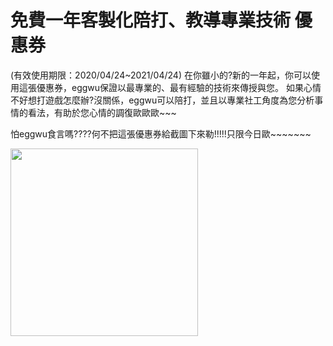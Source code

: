 免費一年客製化陪打、教導專業技術 優惠券
========
(有效使用期限：2020/04/24~2021/04/24)
  在你雖小的?新的一年起，你可以使用這張優惠券，eggwu保證以最專業的、最有經驗的技術來傳授與您。
  如果心情不好想打遊戲怎麼辦?沒關係，eggwu可以陪打，並且以專業社工角度為您分析事情的看法，有助於您心情的調復歐歐歐~~~
  
  
  怕eggwu食言嗎????何不把這張優惠券給截圖下來勒!!!!!只限今日歐~~~~~~~
  
 <img src="ccc.jpg" width="300"/>
